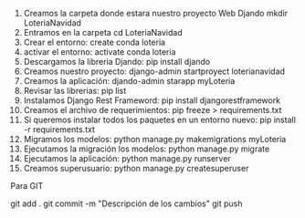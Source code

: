 1) Creamos la carpeta donde estara nuestro proyecto Web Djando mkdir LoteriaNavidad
2) Entramos en la carpeta cd LoteriaNavidad
3) Crear el entorno:  create conda loteria
4) activar el entorno: activate conda loteria
5) Descargamos la libreria Djando: pip install djando
6) Creamos nuestro proyecto: django-admin startproyect loterianavidad
7) Creamos la aplicación: djando-admin starapp myLoteria
8) Revisar las librerias: pip list    
9) Instalamos Django Rest Frameword: pip install djangorestframework
10) Creamos el archivo de requerimientos: pip freeze > requirements.txt
11) Si queremos instalar todos los paquetes en un entorno nuevo: pip install -r requirements.txt
12) Migramos los modelos: python manage.py makemigrations myLoteria
13) Ejecutamos la migración los modelos: python manage.py migrate
14) Ejecutamos la aplicación: python manage.py runserver
15) Creamos superusuario: python manage.py createsuperuser


Para GIT

git add .
git commit -m "Descripción de los cambios"
git push